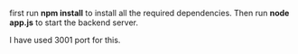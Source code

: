 first run **npm install** to install all the required dependencies.
Then run **node app.js** to start the backend server.

I have used 3001 port for this.
